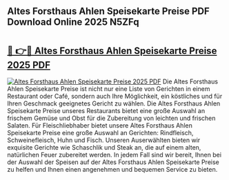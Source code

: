 ## Altes Forsthaus Ahlen Speisekarte Preise PDF Download Online 2025 N5ZFq

# <h2><a href="http://gc6yk2.nevu.top/?p=Altes+Forsthaus+Ahlen+Speisekarte+Preise">🔗 👉🔴 Altes Forsthaus Ahlen Speisekarte Preise 2025 PDF</a></h2>

[![Altes Forsthaus Ahlen Speisekarte Preise 2025 PDF](https://i.imgur.com/dBaPXMq.png)](http://gc6yk2.nevu.top/?p=Altes+Forsthaus+Ahlen+Speisekarte+Preise)
Die Altes Forsthaus Ahlen Speisekarte Preise ist nicht nur eine Liste von Gerichten in einem Restaurant oder Café, sondern auch Ihre Möglichkeit, ein köstliches und für Ihren Geschmack geeignetes Gericht zu wählen. Die Altes Forsthaus Ahlen Speisekarte Preise unseres Restaurants bietet eine große Auswahl an frischem Gemüse und Obst für die Zubereitung von leichten und frischen Salaten. Für Fleischliebhaber bietet unsere Altes Forsthaus Ahlen Speisekarte Preise eine große Auswahl an Gerichten: Rindfleisch, Schweinefleisch, Huhn und Fisch. Unseren Auserwählten bieten wir exquisite Gerichte wie Schaschlik und Steak an, die auf einem alten, natürlichen Feuer zubereitet werden. In jedem Fall sind wir bereit, Ihnen bei der Auswahl der Speisen auf der Altes Forsthaus Ahlen Speisekarte Preise zu helfen und Ihnen einen angenehmen und bequemen Service zu bieten.
